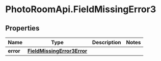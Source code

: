 # PhotoRoomApi.FieldMissingError3

## Properties

Name | Type | Description | Notes
------------ | ------------- | ------------- | -------------
**error** | [**FieldMissingError3Error**](FieldMissingError3Error.md) |  | 


